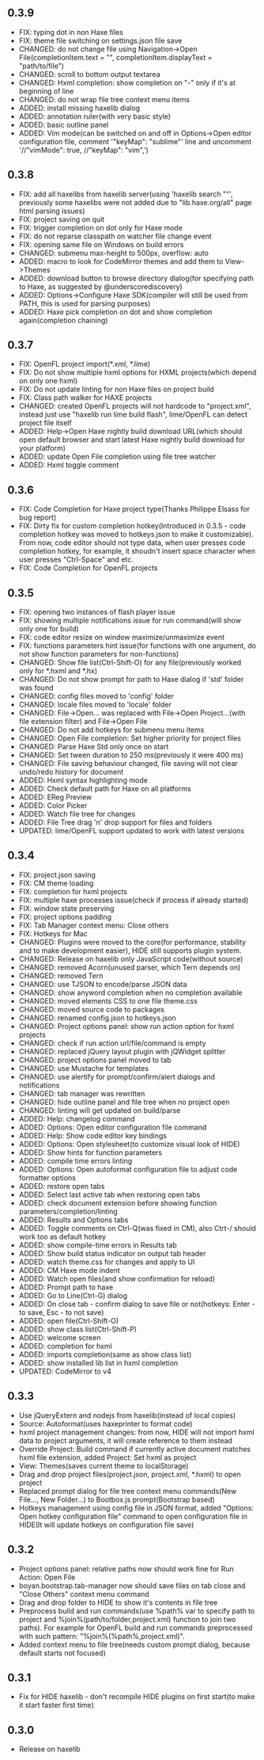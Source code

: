0.3.9
-----------

* FIX: typing dot in non Haxe files
* FIX: theme file switching on settings.json file save
* CHANGED: do not change file using Navigation->Open File(completionItem.text = "", completionItem.displayText = "path/to/file")
* CHANGED: scroll to bottom output textarea
* CHANGED: Hxml completion: show completion on "-" only if it's at beginning of line
* CHANGED: do not wrap file tree context menu items
* ADDED: install missing haxelib dialog
* ADDED: annotation ruler(with very basic style)
* ADDED: basic outline panel
* ADDED: Vim mode(can be switched on and off in Options->Open editor configuration file, comment '"keyMap": "sublime"' line and uncomment '//"vimMode": true, //"keyMap": "vim",')

0.3.8
-----------

* FIX: add all haxelibs from haxelib server(using 'haxelib search ""', previously some haxelibs were not added due to "lib.haxe.org/all" page html parsing issues)
* FIX: project saving on quit
* FIX: trigger completion on dot only for Haxe mode
* FIX: do not reparse classpath on watcher file change event
* FIX: opening same file on Windows on build errors
* CHANGED: submenu max-height to 500px, overflow: auto
* ADDED: macro to look for CodeMirror themes and add them to
View->Themes
* ADDED: download button to browse directory dialog(for specifying path to Haxe, as suggested by @underscorediscovery)
* ADDED: Options->Configure Haxe SDK(compiler will still be used from PATH, this is used for parsing purposes)
* ADDED: Haxe pick completion on dot and show completion again(completion chaining)

0.3.7
-----------

* FIX: OpenFL project import(*.xml, *.lime)
* FIX: Do not show multiple hxml options for HXML projects(which depend on only one hxml)
* FIX: Do not update linting for non Haxe files on project build
* FIX: Class path walker for HAXE projects
* CHANGED: created OpenFL projects will not hardcode to "project.xml", instead just use "haxelib run lime build flash", lime/OpenFL can detect project file itself
* ADDED: Help->Open Haxe nightly build download URL(which should open default browser and start latest Haxe nightly build download for your platform)
* ADDED: update Open File completion using file tree watcher
* ADDED: Hxml toggle comment

0.3.6
-----------

* FIX: Code Completion for Haxe project type(Thanks Philippe Elsass for bug report)
* FIX: Dirty fix for custom completion hotkey(Introduced in 0.3.5 - code completion hotkey was moved to hotkeys.json to make it customizable). From now, code editor should not type data, when user presses code completion hotkey, for example, it shoudn't insert space character when user presses "Ctrl-Space" and etc.
* FIX: Code Completion for OpenFL projects

0.3.5
-----------

* FIX: opening two instances of flash player issue
* FIX: showing multiple notifications issue for run command(will show only one for build)
* FIX: code editor resize on window maximize/unmaximize event
* FIX: functions parameters hint issue(for functions with one argument, do not show function parameters for non-functions)
* CHANGED: Show file list(Ctrl-Shift-O) for any file(previously worked only for *.hxml and *.hx)
* CHANGED: Do not show prompt for path to Haxe dialog if 'std' folder was found
* CHANGED: config files moved to 'config' folder
* CHANGED: locale files moved to 'locale' folder
* CHANGED: File->Open... was replaced with File->Open Project...(with file extension filter) and File->Open File
* CHANGED: Do not add hotkeys for submenu menu items
* CHANGED: Open File completion: Set higher priority for project files
* CHANGED: Parse Haxe Std only once on start
* CHANGED: Set tween duration to 250 ms(previously it were 400 ms)
* CHANGED: File saving behaviour changed, file saving will not clear undo/redo history for document
* ADDED: Hxml syntax highlighting mode
* ADDED: Check default path for Haxe on all platforms
* ADDED: EReg Preview
* ADDED: Color Picker
* ADDED: Watch file tree for changes
* ADDED: File Tree drag 'n' drop support for files and folders
* UPDATED: lime/OpenFL support updated to work with latest versions

0.3.4
-----------

* FIX: project.json saving
* FIX: CM theme loading
* FIX: completion for hxml projects
* FIX: multiple haxe processes issue(check if process if already started)
* FIX: window state preserving
* FIX: project options padding
* FIX: Tab Manager context menu: Close others
* FIX: Hotkeys for Mac
* CHANGED: Plugins were moved to the core(for performance, stability and to make development easier), HIDE still supports plugin system.
* CHANGED: Release on haxelib only JavaScript code(without source)
* CHANGED: removed Acorn(unused parser, which Tern depends on)
* CHANGED: removed Tern
* CHANGED: use TJSON to encode/parse JSON data
* CHANGED: show anyword completion when no completion available
* CHANGED: moved elements CSS to one file theme.css
* CHANGED: moved source code to packages
* CHANGED: renamed config.json to hotkeys.json
* CHANGED: Project options panel: show run action option for hxml projects
* CHANGED: check if run action url/file/command is empty
* CHANGED: replaced jQuery layout plugin with jQWidget splitter
* CHANGED: project options panel moved to tab
* CHANGED: use Mustache for templates
* CHANGED: use alertify for prompt/confirm/alert dialogs and notifications
* CHANGED: tab manager was rewritten
* CHANGED: hide outline panel and file tree when no project open
* CHANGED: linting will get updated on build/parse
* ADDED: Help: changelog command
* ADDED: Options: Open editor configuration file command
* ADDED: Help: Show code editor key bindings
* ADDED: Options: Open stylesheet(to customize visual look of HIDE)
* ADDED: Show hints for function parameters
* ADDED: compile time errors linting
* ADDED: Options: Open autoformat configuration file to adjust code formatter options
* ADDED: restore open tabs
* ADDED: Select last active tab when restoring open tabs
* ADDED: check document extension before showing function parameters/completion/linting
* ADDED: Results and Options tabs
* ADDED: Toggle comments on Ctrl-Q(was fixed in CM), also Ctrt-/ should work too as default hotkey
* ADDED: show compile-time errors in Results tab
* ADDED: Show build status indicator on output tab header
* ADDED: watch theme.css for changes and apply to UI
* ADDED: CM Haxe mode indent
* ADDED: Watch open files(and show confirmation for reload)
* ADDED: Prompt path to haxe
* ADDED: Go to Line(Ctrl-G) dialog
* ADDED: On close tab - confirm dialog to save file or not(hotkeys: Enter - to save, Esc - to not save)
* ADDED: open file(Ctrl-Shift-O)
* ADDED: show class list(Ctrl-Shift-P)
* ADDED: welcome screen
* ADDED: completion for hxml
* ADDED: imports completion(same as show class list)
* ADDED: show installed lib list in hxml completion
* UPDATED: CodeMirror to v4

0.3.3
-----------

* Use jQueryExtern and nodejs from haxelib(instead of local copies)
* Source: Autoformat(uses haxeprinter to format code)
* hxml project management changes: from now, HIDE will not import hxml data to project arguments, it will create reference to them instead
* Override Project: Build command if currently active document matches hxml file extension, added Project: Set hxml as project
* View: Themes(saves current theme to localStorage)
* Drag and drop project files(project.json, project.xml, *.hxml) to open project
* Replaced prompt dialog for file tree context menu commands(New File..., New Folder...) to Bootbox.js prompt(Bootstrap based)
* Hotkeys management using config file in JSON format, added "Options: Open hotkey configuration file" command to open configuration file in HIDE(It will update hotkeys on configuration file save)

0.3.2
-----------

* Project options panel: relative paths now should work fine for Run Action: Open File
* boyan.bootstrap.tab-manager now should save files on tab close and "Close Others" context menu command
* Drag and drop folder to HIDE to show it's contents in file tree
* Preprocess build and run commands(use %path% var to specify path to project and %join%(path/to/folder,project.xml) function to join two paths). For example for OpenFL build and run commands preprocessed with such pattern: "%join%(%path%,project.xml)".
* Added context menu to file tree(needs custom prompt dialog, because default starts not focused)

0.3.1
-----------

* Fix for HIDE haxelib - don't recompile HIDE plugins on first start(to make it start faster first time)

0.3.0
-----------

* Release on haxelib